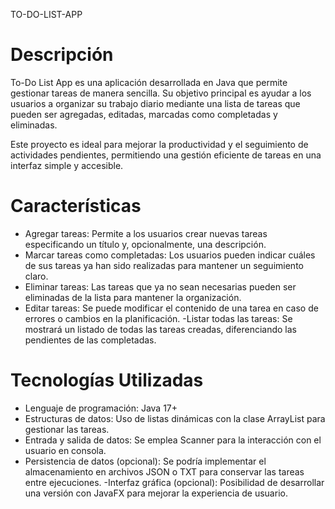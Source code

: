 TO-DO-LIST-APP


# Descripción

To-Do List App es una aplicación desarrollada en Java que permite gestionar tareas de manera sencilla. Su objetivo principal es ayudar a los usuarios a organizar su trabajo diario mediante una lista de tareas que pueden ser agregadas, editadas, marcadas como completadas y eliminadas.

Este proyecto es ideal para mejorar la productividad y el seguimiento de actividades pendientes, permitiendo una gestión eficiente de tareas en una interfaz simple y accesible.

# Características

- Agregar tareas: Permite a los usuarios crear nuevas tareas especificando un título y, opcionalmente, una descripción.
- Marcar tareas como completadas: Los usuarios pueden indicar cuáles de sus tareas ya han sido realizadas para mantener un seguimiento claro.
- Eliminar tareas: Las tareas que ya no sean necesarias pueden ser eliminadas de la lista para mantener la organización.
- Editar tareas: Se puede modificar el contenido de una tarea en caso de errores o cambios en la planificación.
-Listar todas las tareas: Se mostrará un listado de todas las tareas creadas, diferenciando las pendientes de las completadas.

# Tecnologías Utilizadas

- Lenguaje de programación: Java 17+
- Estructuras de datos: Uso de listas dinámicas con la clase ArrayList para gestionar las tareas.
- Entrada y salida de datos: Se emplea Scanner para la interacción con el usuario en consola.
- Persistencia de datos (opcional): Se podría implementar el almacenamiento en archivos JSON o TXT para conservar las tareas entre ejecuciones.
-Interfaz gráfica (opcional): Posibilidad de desarrollar una versión con JavaFX para mejorar la experiencia de usuario.

